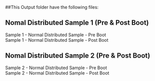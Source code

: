 ##This Output folder have the following files:


Nomal Distributed Sample 1 (Pre & Post Boot)
--------------------------------------------
Sample 1 - Normal Distributed Sample - Pre Boot <br>
Sample 1 - Normal Distributed Sample - Post Boot

Nomal Distributed Sample 2 (Pre & Post Boot)
--------------------------------------------
Sample 2 - Normal Distributed Sample - Pre Boot<br>
Sample 2 - Normal Distributed Sample - Post Boot
